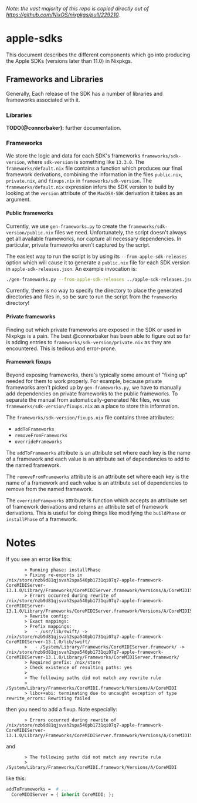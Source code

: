 _Note: the vast majority of this repo is copied directly out of https://github.com/NixOS/nixpkgs/pull/229210._

# apple-sdks

This document describes the different components which go into producing the Apple SDKs (versions later than 11.0) in Nixpkgs.

## Frameworks and Libraries

Generally, Each release of the SDK has a number of libraries and frameworks associated with it.

### Libraries

**TODO(@connorbaker):** further documentation.

### Frameworks

We store the logic and data for each SDK's frameworks `frameworks/sdk-version`, where `sdk-version` is something like `13.3.0`. The `frameworks/default.nix` file contains a function which produces our final framework derivations, combining the information in the files `public.nix`, `private.nix`, and `fixups.nix` in `frameworks/sdk-version`. The `frameworks/default.nix` expression infers the SDK version to build by looking at the `version` attribute of the `MacOSX-SDK` derivation it takes as an argument.

#### Public frameworks

Currently, we use `gen-frameworks.py` to create the `frameworks/sdk-version/public.nix` files we need. Unfortunately, the script doesn't always get all available frameworks, nor capture all necessary dependencies. In particular, private frameworks aren't captured by the script.

The easiest way to run the script is by using its `--from-apple-sdk-releases` option which will cause it to generate a `public.nix` file for each SDK version in `apple-sdk-releases.json`. An example invocation is:

```sh
./gen-frameworks.py --from-apple-sdk-releases ../apple-sdk-releases.json
```

Currently, there is no way to specify the directory to place the generated directories and files in, so be sure to run the script from the `frameworks` directory!

#### Private frameworks

Finding out which private frameworks are exposed in the SDK or used in Nixpkgs is a pain. The best @connorbaker has been able to figure out so far is adding entries to `frameworks/sdk-version/private.nix` as they are encountered. This is tedious and error-prone.

#### Framework fixups

Beyond exposing frameworks, there's typically some amount of "fixing up" needed for them to work properly. For example, because private frameworks aren't picked up by `gen-frameworks.py`, we have to manually add dependencies on private frameworks to the public frameworks. To separate the manual from automatically-generated Nix files, we use `frameworks/sdk-version/fixups.nix` as a place to store this information.

The `frameworks/sdk-version/fixups.nix` file contains three attributes:

- `addToFrameworks`
- `removeFromFrameworks`
- `overrideFrameworks`

The `addToFrameworks` attribute is an attribute set where each key is the name of a framework and each value is an attribute set of dependencies to add to the named framework.

The `removeFromFrameworks` attribute is an attribute set where each key is the name of a framework and each value is an attribute set of dependencies to remove from the named framework.

The `overrideFrameworks` attribute is function which accepts an attribute set of framework derivations and returns an attribute set of framework derivations. This is useful for doing things like modifying the `buildPhase` or `installPhase` of a framework.

# Notes

If you see an error like this:

```
       > Running phase: installPhase
       > Fixing re-exports in /nix/store/nzb9d81qjsvah2spa540pb1731qi07q7-apple-framework-CoreMIDIServer-13.1.0/Library/Frameworks/CoreMIDIServer.framework/Versions/A/CoreMIDIServer.tbd
       > Errors occurred during rewrite of /nix/store/nzb9d81qjsvah2spa540pb1731qi07q7-apple-framework-CoreMIDIServer-13.1.0/Library/Frameworks/CoreMIDIServer.framework/Versions/A/CoreMIDIServer.tbd
       > Rewrite config:
       > Exact mappings:
       > Prefix mappings:
       >   - /usr/lib/swift/ -> /nix/store/nzb9d81qjsvah2spa540pb1731qi07q7-apple-framework-CoreMIDIServer-13.1.0/lib/swift/
       >   - /System/Library/Frameworks/CoreMIDIServer.framework/ -> /nix/store/nzb9d81qjsvah2spa540pb1731qi07q7-apple-framework-CoreMIDIServer-13.1.0/Library/Frameworks/CoreMIDIServer.framework/
       > Required prefix: /nix/store
       > Check existence of resulting paths: yes
       >
       > The following paths did not match any rewrite rule
       >   /System/Library/Frameworks/CoreMIDI.framework/Versions/A/CoreMIDI
       > libc++abi: terminating due to uncaught exception of type rewrite_errors: Rewriting failed
```

then you need to add a fixup. Note especially:

```
       > Errors occurred during rewrite of /nix/store/nzb9d81qjsvah2spa540pb1731qi07q7-apple-framework-CoreMIDIServer-13.1.0/Library/Frameworks/CoreMIDIServer.framework/Versions/A/CoreMIDIServer.tbd
```

and

```
       > The following paths did not match any rewrite rule
       >   /System/Library/Frameworks/CoreMIDI.framework/Versions/A/CoreMIDI
```

like this:

```nix
addToFrameworks =  # ...
  CoreMIDIServer = { inherit CoreMIDI; };
```
